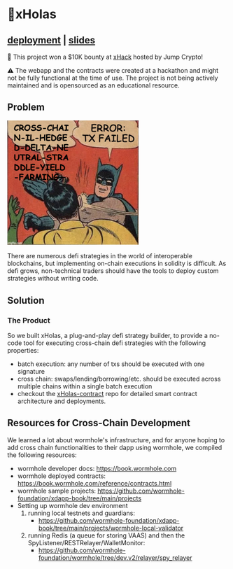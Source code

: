 # 🤞xHolas 
## [deployment](xholas.vercel.app) | [slides](https://docs.google.com/presentation/d/1V0T_K-vqmEk2MqcLvSJt26at3LBLFKhMuJ7ZT80KZeU/edit?usp=sharing)

💸 This project won a $10K bounty at [xHack](https://jumpcrypto.com/xhack/) hosted by Jump Crypto!

⚠️ The webapp and the contracts were created at a hackathon and might not be fully functional at the time of use. The project is not being actively maintained and is opensourced as an educational resource. 

<!-- <img src="https://github.com/xHolas-Pit/.github/blob/main/profile/distractedMeme.jpg?raw=true" width=350> -->

## Problem 

<img src="https://github.com/xHolas-Pit/.github/blob/main/profile/batmanMeme.png?raw=true" width=300>

There are numerous defi strategies in the world of interoperable blockchains, but implementing on-chain executions in solidity is difficult. As defi grows, non-technical traders should have the tools to deploy custom strategies without writing code. 

## Solution 

### The Product

So we built xHolas, a plug-and-play defi strategy builder, to provide a no-code tool for executing cross-chain defi strategies with the following properties: 
* batch execution: any number of txs should be executed with one signature
* cross chain: swaps/lending/borrowing/etc. should be executed across multiple chains within a single batch execution   
* checkout the [xHolas-contract](https://github.com/xHolas-Pit/xHolas-contracts) repo for detailed smart contract architecture and deployments. 

## Resources for Cross-Chain Development 

We learned a lot about wormhole's infrastructure, and for anyone hoping to add cross chain functionalities to their dapp using wormhole, we compiled the following resources: 
* wormhole developer docs: https://book.wormhole.com
* wormhole deployed contracts: https://book.wormhole.com/reference/contracts.html
* wormhole sample projects: https://github.com/wormhole-foundation/xdapp-book/tree/main/projects 
* Setting up wormhole dev environment 
    1. running local testnets and guardians:
       * https://github.com/wormhole-foundation/xdapp-book/tree/main/projects/wormhole-local-validator
    2. running Redis (a queue for storing VAAS) and then the SpyListener/RESTRelayer/WalletMonitor: 
       * https://github.com/wormhole-foundation/wormhole/tree/dev.v2/relayer/spy_relayer
